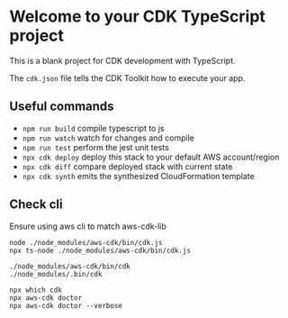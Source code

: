 # Welcome to your CDK TypeScript project

This is a blank project for CDK development with TypeScript.

The `cdk.json` file tells the CDK Toolkit how to execute your app.

## Useful commands

* `npm run build`   compile typescript to js
* `npm run watch`   watch for changes and compile
* `npm run test`    perform the jest unit tests
* `npx cdk deploy`  deploy this stack to your default AWS account/region
* `npx cdk diff`    compare deployed stack with current state
* `npx cdk synth`   emits the synthesized CloudFormation template

## Check cli
Ensure using aws cli to match aws-cdk-lib

```
node ./node_modules/aws-cdk/bin/cdk.js
npx ts-node ./node_modules/aws-cdk/bin/cdk.js

./node_modules/aws-cdk/bin/cdk
./node_modules/.bin/cdk

npx which cdk
npx aws-cdk doctor
npx aws-cdk doctor --verbose
```